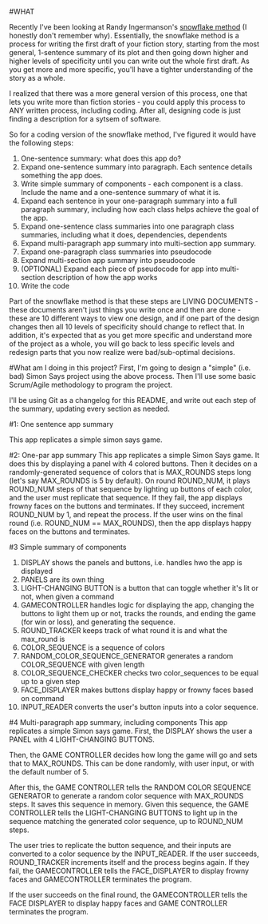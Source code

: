 #WHAT

Recently I've been looking at Randy Ingermanson's [snowflake method](https://www.advancedfictionwriting.com/articles/snowflake-method/)
(I honestly don't remember why). Essentially, the snowflake method is a process for writing the first draft of your
fiction story, starting from the most general, 1-sentence summary of its plot and then going down higher and higher
levels of specificity until you can write out the whole first draft. As you get more and more specific,
you'll have a tighter understanding of the story as a whole.

I realized that there was a more general version of this process, one that lets you write more than fiction stories - you could apply this process
to ANY written process, including coding. After all, designing code is just finding a description for a sytsem
of software.

So for a coding version of the snowflake method, I've figured it would have the following steps:
1. One-sentence summary: what does this app do?
2. Expand one-sentence summary into paragraph. Each sentence details something the app does.
3. Write simple summary of components - each component is a class. Include the name and a one-sentence summary of what it is.
4. Expand each sentence in your one-paragraph summary into a full paragraph summary, including how each class
helps achieve the goal of the app.
5. Expand one-sentence class summaries into one paragraph class summaries, including what it does, dependencies, dependents
6. Expand multi-paragraph app summary into multi-section app summary.
7. Expand one-paragraph class summaries into pseudocode
8. Expand multi-section app summary into pseudocode
9. (OPTIONAL) Expand each piece of pseudocode for app into multi-section description of how the app works
10. Write the code

Part of the snowflake method is that these steps are LIVING DOCUMENTS - these documents aren't just things you write
once and then are done - these are 10 different ways to view one design, and if one part of the design changes then
all 10 levels of specificity should change to reflect that. In addition, it's expected that as you get more
specific and understand more of the project as a whole, you will go back to less specific levels and redesign
parts that you now realize were bad/sub-optimal decisions.

#What am I doing in this project?
First, I'm going to design a "simple" (i.e. bad) Simon Says project using the above process. Then I'll use
some basic Scrum/Agile methodology to program the project.

I'll be using Git as a changelog for this README, and write out each step of the summary, updating every section
as needed.

#1: One sentence app summary

This app replicates a simple simon says game.

#2: One-par app summary
This app replicates a simple Simon Says game. It does this by displaying a panel with 4 colored buttons.
Then it decides on a randomly-generated sequence of colors that is MAX_ROUNDS steps long (let's say MAX_ROUNDS is 5 by default).
On round ROUND_NUM, it plays ROUND_NUM steps of that sequence by lighting up buttons of each color, and the user must replicate that sequence.
If they fail, the app displays frowny faces on the buttons and terminates. If they succeed, increment ROUND_NUM by 1, and repeat
the process. If the user wins on the final round (i.e. ROUND_NUM == MAX_ROUNDS), then the app displays happy faces
on the buttons and terminates.

#3 Simple summary of components

1. DISPLAY shows the panels and buttons, i.e. handles hwo the app is displayed
2. PANELS are its own thing
3. LIGHT-CHANGING BUTTON is a button that can toggle whether it's lit or not, when given a command
4. GAMECONTROLLER handles logic for displaying the app, changing the buttons to light them up or not, tracks
the rounds, and ending the game (for win or loss), and generating the sequence.
5. ROUND_TRACKER keeps track of what round it is and what the max_round is
6. COLOR_SEQUENCE is a sequence of colors
7. RANDOM_COLOR_SEQUENCE_GENERATOR generates a random COLOR_SEQUENCE with given length
8. COLOR_SEQUENCE_CHECKER checks two color_sequences to be equal up to a given step
9. FACE_DISPLAYER makes buttons display happy or frowny faces based on command
10. INPUT_READER converts the user's button inputs into a color sequence.

#4 Multi-paragraph app summary, including components
This app replicates a simple Simon says game. First, the DISPLAY shows the user a PANEL with 4
LIGHT-CHANGING BUTTONS.

Then, the GAME CONTROLLER decides how long the game will go and sets that to MAX_ROUNDS. This can be done randomly,
with user input, or with the default number of 5.

After this, the GAME CONTROLLER tells the RANDOM COLOR SEQUENCE GENERATOR to generate a random color sequence with
MAX_ROUNDS steps. It saves this sequence in memory. Given this sequence, the GAME CONTROLLER tells the LIGHT-CHANGING
BUTTONS to light up in the sequence matching the generated color sequence, up to ROUND_NUM steps.

The user tries to replicate the button sequence, and their inputs are converted to a color sequence by the
INPUT_READER. If the user succeeds, ROUND_TRACKER increments itself and the process begins again. If they fail, the GAMECONTROLLER tells the
FACE_DISPLAYER to display frowny faces and GAMECONTROLLER terminates the program.

If the user succeeds on the final round, the GAMECONTROLLER tells the FACE DISPLAYER to display happy faces and
GAME CONTROLLER terminates the program.
